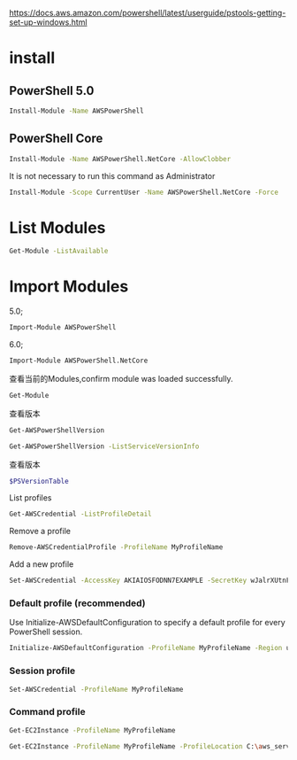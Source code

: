https://docs.aws.amazon.com/powershell/latest/userguide/pstools-getting-set-up-windows.html

# install

## PowerShell 5.0
```bash
Install-Module -Name AWSPowerShell
```

## PowerShell Core
```bash
Install-Module -Name AWSPowerShell.NetCore -AllowClobber
```
It is not necessary to run this command as Administrator
```bash
Install-Module -Scope CurrentUser -Name AWSPowerShell.NetCore -Force
```

# List Modules
```bash
Get-Module -ListAvailable
```
# Import Modules

5.0;
```bash
Import-Module AWSPowerShell
```
6.0;
```bash
Import-Module AWSPowerShell.NetCore
```
查看当前的Modules,confirm module was loaded successfully.
```bash
Get-Module
```
查看版本
```bash
Get-AWSPowerShellVersion

Get-AWSPowerShellVersion -ListServiceVersionInfo
```
查看版本
```bash
$PSVersionTable
```
List profiles
```bash
Get-AWSCredential -ListProfileDetail
```
Remove a profile
```bash
Remove-AWSCredentialProfile -ProfileName MyProfileName
```
Add a new profile
```bash
Set-AWSCredential -AccessKey AKIAIOSFODNN7EXAMPLE -SecretKey wJalrXUtnFEMI/K7MDENG/bPxRfiCYEXAMPLEKEY -StoreAs MyProfileName
```

### Default profile (recommended)

Use Initialize-AWSDefaultConfiguration to specify a default profile for every PowerShell session.

```bash
Initialize-AWSDefaultConfiguration -ProfileName MyProfileName -Region us-west-2
```
### Session profile

```bash
Set-AWSCredential -ProfileName MyProfileName
```
### Command profile
```bash
Get-EC2Instance -ProfileName MyProfileName

Get-EC2Instance -ProfileName MyProfileName -ProfileLocation C:\aws_service_credentials\credentials
```